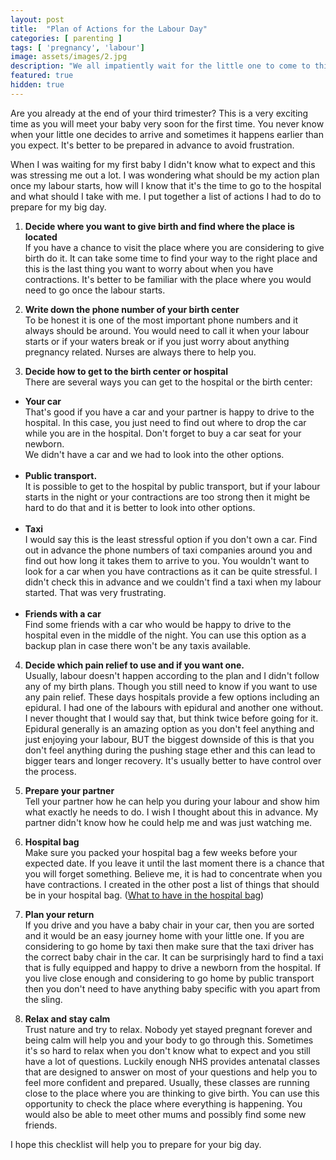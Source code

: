 ```yaml
---
layout: post
title:  "Plan of Actions for the Labour Day"
categories: [ parenting ]
tags: [ 'pregnancy', 'labour']
image: assets/images/2.jpg
description: "We all impatiently wait for the little one to come to this world, but how do we prepare for the big day?"
featured: true
hidden: true
---
```


Are you already at the end of your third trimester? This is a very exciting time as you will meet your baby very soon for the first time.  You never know when your little one decides to arrive and sometimes it happens earlier than you expect. It's better to be prepared in advance to avoid frustration.

When I was waiting for my first baby I didn't know what to expect and this was stressing me out a lot. I was wondering what should be my action plan once my labour starts, how will I know that it's the time to go to the hospital and what should I take with me. I put together a list of actions I had to do to prepare for my big day.

1. **Decide where you want to give birth and find where the place is located**<br/>
If you have a chance to visit the place where you are considering to give birth do it. It can take some time to find your way to the right place and this is the last thing you want to worry about when you have contractions. It's better to be familiar with the place where you would need to go once the labour starts.

2. **Write down the phone number of your birth center**<br />
To be honest it is one of the most important phone numbers and it always should be around. You would need to call it when your labour starts or if your waters break or if you just worry about anything pregnancy related. Nurses are always there to help you.

3. **Decide how to get to the birth center or hospital**<br />
There are several ways you can get to the hospital or the birth center:
- **Your car**<br/>
That's good if you have a car and your partner is happy to drive to the hospital. In this case, you just need to find out where to drop the car while you are in the hospital. Don't forget to buy a car seat for your newborn.<br />
We didn't have a car and we had to look into the other options.<br/><br/>
- **Public transport.**<br/>
It is possible to get to the hospital by public transport, but if your labour starts in the night or your contractions are too strong then it might be hard to do that and it is better to look into other options.<br/><br/>
- **Taxi**<br/>
I would say this is the least stressful option if you don't own a car. Find out in advance the phone numbers of taxi companies around you and find out how long it takes them to arrive to you. You wouldn't want to look for a car when you have contractions as it can be quite stressful. I didn't check this in advance and we couldn't find a taxi when my labour started. That was very frustrating.<br/><br/>
- **Friends with a car**<br/>
Find some friends with a car who would be happy to drive to the hospital even in the middle of the night. You can use this option as a backup plan in case there won't be any taxis available.

4. **Decide which pain relief to use and if you want one.** <br/>
Usually, labour doesn't happen according to the plan and I didn't follow any of my birth plans. Though you still need to know if you want to use any pain relief. These days hospitals provide a few options including an epidural. I had one of the labours with epidural and another one without. I never thought that I would say that, but think twice before going for it.
Epidural generally is an amazing option as you don't feel anything and just enjoying your labour, BUT the biggest downside of this is that you don't feel anything during the pushing stage ether and this can lead to bigger tears and longer recovery. It's usually better to have control over the process.

5. **Prepare your partner**<br/>
Tell your partner how he can help you during your labour and show him what exactly he needs to do. I wish I thought about this in advance. My partner didn't know how he could help me and was just watching me.

6. **Hospital bag** <br/>
Make sure you packed your hospital bag a few weeks before your expected date. If you leave it until the last moment there is a chance that you will forget something. Believe me, it is had to concentrate when you have contractions. I created in the other post a list of things that should be in your hospital bag.
(<a href="{{ site.baseurl }}/hospital-bag/">What to have in the hospital bag</a>)

7. **Plan your return**<br />
If you drive and you have a baby chair in your car, then you are sorted and it would be an easy journey home with your little one. If you are considering to go home by taxi then make sure that the taxi driver has the correct baby chair in the car. It can be surprisingly hard to find a taxi that is fully equipped and happy to drive a newborn from the hospital. If you live close enough and considering to go home by public transport then you don't need to have anything baby specific with you apart from the sling.

8. **Relax and stay calm**<br/>
Trust nature and try to relax. Nobody yet stayed pregnant forever and being calm will help you and your body to go through this.
Sometimes it's so hard to relax when you don't know what to expect and you still have a lot of questions. Luckily enough NHS provides antenatal classes that are designed to answer on most of your questions and help you to feel more confident and prepared.
Usually, these classes are running close to the place where you are thinking to give birth. You can use this opportunity to check the place where everything is happening. You would also be able to meet other mums and possibly find some new friends.<br/>


I hope this checklist will help you to prepare for your big day.
